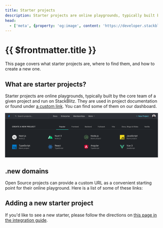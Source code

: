 ```yaml
---
title: Starter projects
description: Starter projects are online playgrounds, typically built by the core team of a given project and run on StackBlitz.
head:
  - ['meta', {property: 'og:image', content: 'https://developer.stackblitz.com/img/og/starter-projects.png'}]
---
```


<script setup lang="ts">
import StarterGrid from '@theme/components/StarterGrid.vue';
import { dotNewLinks } from './starters';
</script>

# {{ $frontmatter.title }}

This page covers what starter projects are, where to find them, and how to create a new one.

## What are starter projects?

Starter projects are online playgrounds, typically built by the core team of a given project and run on StackBlitz. They are used in project documentation or found under [a custom link](#new-domains). You can find some of them on our dashboard.

![Project Starter Dashboard](./assets/project-starters.png)

## .new domains

Open Source projects can provide a custom URL as a convenient starting point for their online playground. Here is a list of some of these links:

<StarterGrid :links="dotNewLinks" />

## Adding a new starter project

If you'd like to see a new starter, please follow the directions on [this page in the integration guide](/guides/integration/open-from-github#set-up-the-main-starter-url).
